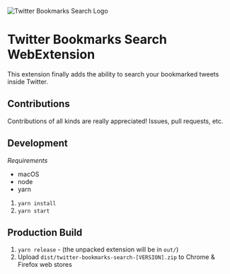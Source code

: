 ![Twitter Bookmarks Search Logo](https://github.com/flybayer/twitter-bookmarks-search/blob/master/marketing-assets/promo-marquee.png)

# Twitter Bookmarks Search WebExtension

This extension finally adds the ability to search your bookmarked tweets inside Twitter.

## Contributions

Contributions of all kinds are really appreciated! Issues, pull requests, etc.

## Development

_Requirements_

- macOS
- node
- yarn

1. `yarn install`
2. `yarn start`

## Production Build

1. `yarn release` - (the unpacked extension will be in `out/`)
2. Upload `dist/twitter-bookmarks-search-[VERSION].zip` to Chrome & Firefox web stores
